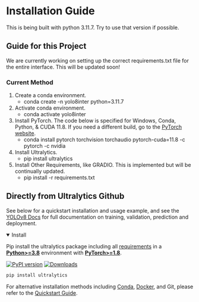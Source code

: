 # Installation Guide
This is being built with python 3.11.7. Try to use that version if possible.
## Guide for this Project
We are currently working on setting up the correct requirements.txt file for the entire interface. This will be updated soon!
### Current Method
1. Create a conda environment.
    - conda create -n yolo8inter python=3.11.7
2. Activate conda environment.
    - conda activate yolo8inter
3. Install PyTorch. The code below is specified for Windows, Conda, Python, & CUDA 11.8. If you need a different build, go to the [PyTorch website](https://pytorch.org/get-started/locally/).
    - conda install pytorch torchvision torchaudio pytorch-cuda=11.8 -c pytorch -c nvidia
4. Install Ultralytics.
    - pip install ultralytics
5. Install Other Requirements, like GRADIO. This is implemented but will be continually updated.
    - pip install -r requirements.txt

## Directly from Ultralytics Github
See below for a quickstart installation and usage example, and see the [YOLOv8 Docs](https://docs.ultralytics.com) for full documentation on training, validation, prediction and deployment.

<details open>
<summary>Install</summary>

Pip install the ultralytics package including all [requirements](https://github.com/ultralytics/ultralytics/blob/main/pyproject.toml) in a [**Python>=3.8**](https://www.python.org/) environment with [**PyTorch>=1.8**](https://pytorch.org/get-started/locally/).

[![PyPI version](https://badge.fury.io/py/ultralytics.svg)](https://badge.fury.io/py/ultralytics) [![Downloads](https://static.pepy.tech/badge/ultralytics)](https://pepy.tech/project/ultralytics)

```bash
pip install ultralytics
```

For alternative installation methods including [Conda](https://anaconda.org/conda-forge/ultralytics), [Docker](https://hub.docker.com/r/ultralytics/ultralytics), and Git, please refer to the [Quickstart Guide](https://docs.ultralytics.com/quickstart).

</details>
